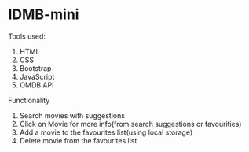 # IDMB-mini

Tools used:
1. HTML
2. CSS
3. Bootstrap
4. JavaScript
5. OMDB API


Functionality
1. Search movies with suggestions
2. Click on Movie for more info(from search suggestions or favourities)
3. Add a movie to the favourites list(using local storage)
4. Delete movie from the favourites list
